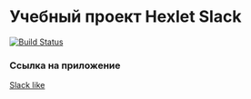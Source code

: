 # Учебный проект Hexlet Slack

[![Build Status](https://travis-ci.org/kornienko199004/project-lvl4-s283.svg?branch=master)](https://travis-ci.org/kornienko199004/project-lvl4-s283)

### Ссылка на приложение
[Slack like](https://slack-like.herokuapp.com/)